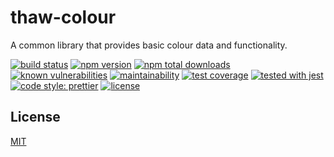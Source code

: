 # thaw-colour
A common library that provides basic colour data and functionality.

[![build status](https://secure.travis-ci.org/tom-weatherhead/thaw-colour.svg)](https://travis-ci.org/tom-weatherhead/thaw-colour)
[![npm version](https://img.shields.io/npm/v/thaw-colour.svg)](https://www.npmjs.com/package/thaw-colour)
[![npm total downloads](https://img.shields.io/npm/dt/thaw-colour.svg)](https://www.npmjs.com/package/thaw-colour)
[![known vulnerabilities](https://snyk.io/test/github/tom-weatherhead/thaw-colour/badge.svg?targetFile=package.json&package-lock.json)](https://snyk.io/test/github/tom-weatherhead/thaw-colour?targetFile=package.json&package-lock.json)
[![maintainability](https://api.codeclimate.com/v1/badges/0123456789abcdef0123/maintainability)](https://codeclimate.com/github/tom-weatherhead/thaw-colour/maintainability)
[![test coverage](https://api.codeclimate.com/v1/badges/0123456789abcdef0123/test_coverage)](https://codeclimate.com/github/tom-weatherhead/thaw-colour/test_coverage)
[![tested with jest](https://img.shields.io/badge/tested_with-jest-99424f.svg)](https://github.com/facebook/jest)
[![code style: prettier](https://img.shields.io/badge/code_style-prettier-ff69b4.svg?style=flat-square)](https://github.com/prettier/prettier)
[![license](https://img.shields.io/github/license/mashape/apistatus.svg)](https://github.com/tom-weatherhead/thaw-colour/blob/master/LICENSE)

<!-- [![jest](https://jestjs.io/img/jest-badge.svg)](https://github.com/facebook/jest) -->

## License
[MIT](https://choosealicense.com/licenses/mit/)
